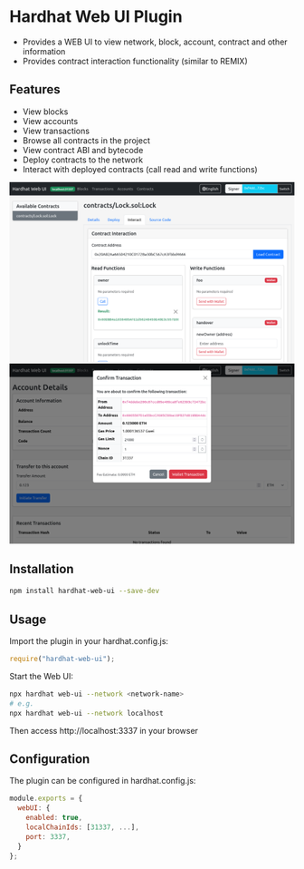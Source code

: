 # Hardhat Web UI Plugin

- Provides a WEB UI to view network, block, account, contract and other information
- Provides contract interaction functionality (similar to REMIX)

## Features
- View blocks
- View accounts
- View transactions
- Browse all contracts in the project
- View contract ABI and bytecode
- Deploy contracts to the network
- Interact with deployed contracts (call read and write functions)

![contract interaction](./doc/Screenshot1.png)
![wallet transaction](./doc/Screenshot2.png)


## Installation

```bash
npm install hardhat-web-ui --save-dev
```

## Usage

Import the plugin in your hardhat.config.js:

```javascript
require("hardhat-web-ui");
```

Start the Web UI:

```bash
npx hardhat web-ui --network <network-name>
# e.g.
npx hardhat web-ui --network localhost
```

Then access http://localhost:3337 in your browser

## Configuration

The plugin can be configured in hardhat.config.js:

```javascript
module.exports = {
  webUI: {
    enabled: true,
    localChainIds: [31337, ...],
    port: 3337,
  }
};
```
